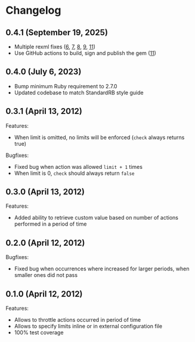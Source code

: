 # Changelog

## 0.4.1 (September 19, 2025)

- Multiple rexml fixes ([6](https://github.com/kpumuk/throttling/pull/6), [7](https://github.com/kpumuk/throttling/pull/7), [8](https://github.com/kpumuk/throttling/pull/8), [9](https://github.com/kpumuk/throttling/pull/9), [11](https://github.com/kpumuk/throttling/pull/11/))
- Use GitHub actions to build, sign and publish the gem ([11](https://github.com/kpumuk/throttling/pull/11/))

## 0.4.0 (July 6, 2023)

- Bump minimum Ruby requirement to 2.7.0
- Updated codebase to match StandardRB style guide

## 0.3.1 (April 13, 2012)

Features:

- When limit is omitted, no limits will be enforced (`check` always returns true)

Bugfixes:

- Fixed bug when action was allowed `limit + 1` times
- When limit is 0, `check` should always return `false`

## 0.3.0 (April 13, 2012)

Features:

- Added ability to retrieve custom value based on number of actions performed in a period of time

## 0.2.0 (April 12, 2012)

Bugfixes:

- Fixed bug when occurrences where increased for larger periods, when smaller ones did not pass

## 0.1.0 (April 12, 2012)

Features:

- Allows to throttle actions occurred in period of time
- Allows to specify limits inline or in external configuration file
- 100% test coverage
